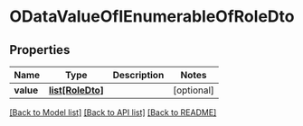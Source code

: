 # ODataValueOfIEnumerableOfRoleDto

## Properties
Name | Type | Description | Notes
------------ | ------------- | ------------- | -------------
**value** | [**list[RoleDto]**](RoleDto.md) |  | [optional] 

[[Back to Model list]](../README.md#documentation-for-models) [[Back to API list]](../README.md#documentation-for-api-endpoints) [[Back to README]](../README.md)


